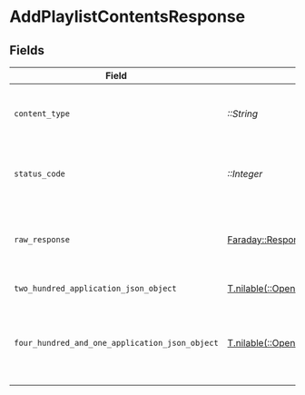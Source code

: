 # AddPlaylistContentsResponse


## Fields

| Field                                                                                                                                                | Type                                                                                                                                                 | Required                                                                                                                                             | Description                                                                                                                                          |
| ---------------------------------------------------------------------------------------------------------------------------------------------------- | ---------------------------------------------------------------------------------------------------------------------------------------------------- | ---------------------------------------------------------------------------------------------------------------------------------------------------- | ---------------------------------------------------------------------------------------------------------------------------------------------------- |
| `content_type`                                                                                                                                       | *::String*                                                                                                                                           | :heavy_check_mark:                                                                                                                                   | HTTP response content type for this operation                                                                                                        |
| `status_code`                                                                                                                                        | *::Integer*                                                                                                                                          | :heavy_check_mark:                                                                                                                                   | HTTP response status code for this operation                                                                                                         |
| `raw_response`                                                                                                                                       | [Faraday::Response](https://www.rubydoc.info/gems/faraday/Faraday/Response)                                                                          | :heavy_check_mark:                                                                                                                                   | Raw HTTP response; suitable for custom response parsing                                                                                              |
| `two_hundred_application_json_object`                                                                                                                | [T.nilable(::OpenApiSDK::Operations::AddPlaylistContentsResponseBody)](../../models/operations/addplaylistcontentsresponsebody.md)                   | :heavy_minus_sign:                                                                                                                                   | Playlist Updated                                                                                                                                     |
| `four_hundred_and_one_application_json_object`                                                                                                       | [T.nilable(::OpenApiSDK::Operations::AddPlaylistContentsPlaylistsResponseBody)](../../models/operations/addplaylistcontentsplaylistsresponsebody.md) | :heavy_minus_sign:                                                                                                                                   | Unauthorized - Returned if the X-Plex-Token is missing from the header or query.                                                                     |